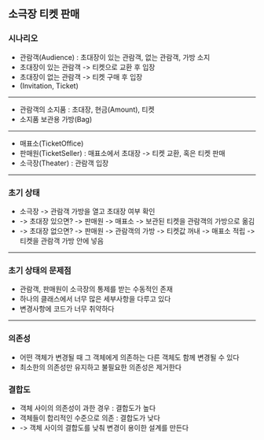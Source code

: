 ## 소극장 티켓 판매

### 시나리오
- 관람객(Audience) : 초대장이 있는 관람객, 없는 관람객, 가방 소지
- 초대장이 있는 관람객 -> 티켓으로 교환 후 입장
- 초대장이 없는 관람객 -> 티켓 구매 후 입장
- (Invitation, Ticket)
---
- 관람객의 소지품 : 초대장, 현금(Amount), 티켓
- 소지품 보관용 가방(Bag)
---
- 매표소(TicketOffice)
- 판매원(TicketSeller) : 매표소에서 초대장 -> 티켓 교환, 혹은 티켓 판매
- 소극장(Theater) : 관람객 입장
---
### 초기 상태
- 소극장 -> 관람객 가방을 열고 초대장 여부 확인
- -> 초대장 있으면? -> 판매원 -> 매표소 -> 보관된 티켓을 관람객의 가방으로 옮김
- -> 초대장 없으면? -> 판매원 -> 관람객의 가방 -> 티켓값 꺼내 -> 매표소 적립 -> 티켓을 관람객 가방 안에 넣음
---
### 초기 상태의 문제점
- 관람객, 판매원이 소극장의 통제를 받는 수동적인 존재
- 하나의 클래스에서 너무 많은 세부사항을 다루고 있다
- 변경사항에 코드가 너무 취약하다
---
### 의존성
- 어떤 객체가 변경될 때 그 객체에게 의존하는 다른 객체도 함께 변경될 수 있다
- 최소한의 의존성만 유지하고 불필요한 의존성은 제거한다

### 결합도
- 객체 사이의 의존성이 과한 경우 : 결합도가 높다
- 객체들이 합리적인 수준으로 의존 : 결합도가 낮다
- -> 객체 사이의 결합도를 낮춰 변경이 용이한 설계를 만든다

